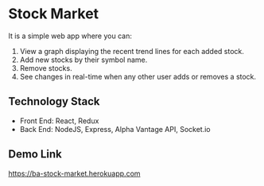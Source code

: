 # Stock Market

It is a simple web app where you can:

1. View a graph displaying the recent trend lines for each added stock.
2. Add new stocks by their symbol name.
3. Remove stocks.
4. See changes in real-time when any other user adds or removes a stock.

## Technology Stack

* Front End: React, Redux
* Back End: NodeJS, Express, Alpha Vantage API, Socket.io

## Demo Link

https://ba-stock-market.herokuapp.com
